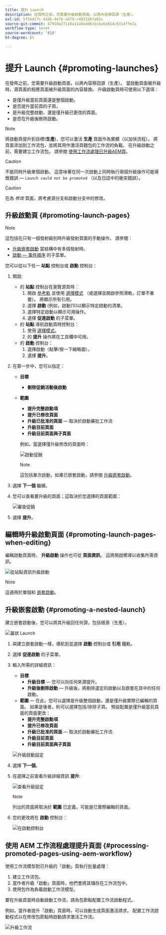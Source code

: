 ```yaml
---
title: 提升 Launch
description: 在發佈之前，您需要升級啟動頁面，以將內容移回源（生產）。
exl-id: 5f5ed17c-43db-4ef6-ab79-c491326fa01c
source-git-commit: 47910a27118a11a8add6cbcba6a614c6314ffe2a
workflow-type: tm+mt
source-wordcount: '818'
ht-degree: 6%

---
```


# 提升 Launch {#promoting-launches}

在發佈之前，您需要升級啟動頁面，以將內容移回源（生產）。 當啟動頁面被升級時，源頁面的相應頁面被升級頁面的內容替換。 升級啟動頁時可使用以下選項：

* 是僅升級當前頁面還是整個啟動。
* 是否提升當前頁的子頁。
* 是升級完整啟動，還是僅升級已更改的頁面。
* 是否在升級後刪除啟動。

>[!NOTE]
>
>將啟動頁提升到目標(**生產**)，您可以激活 **生產** 頁面作為實體（以加快流程）。 將頁面添加到工作流包，並將其用作激活頁麵包的工作流的負載。 在升級啟動之前，需要建立工作流包。 請參閱 [使用工作流處理已升級AEM頁](#processing-promoted-pages-using-aem-workflow)。

>[!CAUTION]
>
>不能同時升級單個啟動。 這意味著在同一次啟動上同時執行兩個升級操作可能導致錯誤 —  `Launch could not be promoted` （以及日誌中的衝突錯誤）。

>[!CAUTION]
>
>在為 *修改* 頁面，將考慮源分支和啟動分支中的修改。

## 升級啟動頁 {#promoting-launch-pages}

>[!NOTE]
>
>這包括在只有一個發射級別時升級發射頁面的手動操作。 請參閱：
>
>* [升級嵌套啟動](#promoting-a-nested-launch) 當結構中有多個發射時。
>* [啟動 — 事件順序](/help/sites-cloud/authoring/launches/overview.md#launches-the-order-of-events) 的子菜單。
>


您可以從以下任一 **站點** 控制台或 **啟動** 控制台：

1. 開啟:
   * 的 **站點** 控制台在瀏覽源頁時：
      1. 開啟 [參考軌](/help/sites-cloud/authoring/fundamentals/environment-tools.md#references) 並使用 [選擇模式](/help/sites-cloud/authoring/getting-started/basic-handling.md) （或選擇並開啟參照滑軌，訂單不重要）。 將顯示所有引用。
      1. 選擇 **啟動** (例如，啟動(1))以顯示特定啟動的清單。
      1. 選擇特定啟動以顯示可用操作。
      1. 選擇 **促進啟動** 的子菜單。
   * 的 **站點** 導航啟動頁時控制台：
      1. 使用 [選擇模式](/help/sites-cloud/authoring/getting-started/basic-handling.md)。
      1. 的 **提升** 操作將在工具欄中可用。
   * 的 **啟動** 控制台：
      1. 選擇啟動（點擊/按一下縮略圖）。
      1. 選擇 **提升**。
1. 在第一步中，您可以指定：
   * **目標**
      * **刪除促銷活動後啟動**
   * **範圍**
      * **提升完整啟動項**
      * **提升已修改頁面**
      * **升級已批准的頁面**  — 取決於啟動審批工作流
      * **升級目前頁面**
      * **升級目前頁面與子頁面**

      例如，當選擇僅升級修改的頁面時：

      ![啟動促銷](/help/sites-cloud/authoring/assets/launches-promote.png)

      >[!NOTE]
      >
      >這包括單次啟動，如果已嵌套啟動，請參閱 [升級嵌套啟動](#promoting-a-nested-launch)。
1. 選擇 **下一個** 繼續。
1. 您可以查看要升級的頁面；這取決於您選擇的頁面範圍：

   ![審查促銷](/help/sites-cloud/authoring/assets/launches-promote-review.png)

1. 選擇 **提升**。

## 編輯時升級啟動頁面 {#promoting-launch-pages-when-editing}

編輯啟動頁面時， **升級啟動** 操作也可從 **頁面資訊**。 這將開啟嚮導以收集所需資訊。

![從站點資訊升級啟動](/help/sites-cloud/authoring/assets/launches-promote-page-info.png)

>[!NOTE]
>
>這適用於單個和 [嵌套啟動](#promoting-a-nested-launch)。

## 升級嵌套啟動 {#promoting-a-nested-launch}

建立嵌套啟動後，您可以將其升級回任何源，包括根源（生產）。

![巢狀 Launch](/help/sites-cloud/authoring/assets/launches-promoting-nested.png)

1. 與建立嵌套啟動一樣，導航到並選擇 **啟動** 控制台或 **引用** 鐵軌。
1. 選擇 **促進啟動** 的子菜單。
1. 輸入所需的詳細資訊：
   * **目標**
      * **升級目標**  — 您可以向任何來源提升。
      * **升級後刪除啟動**  — 升級後，將刪除選定的啟動以及嵌套在其中的任何啟動。
   * **範圍**  — 在此，您可以選擇是升級整個啟動，還是僅升級實際已編輯的頁面。 如果是後者，則可以選擇包括/排除子頁。 預設配置是僅升級當前頁面的頁面更改：
      * **提升完整啟動項**
      * **提升已修改頁面**
      * **升級已批准的頁面**  — 取決於啟動審批工作流
      * **升級目前頁面**
      * **升級目前頁面與子頁面**

   ![升級啟動設定](/help/sites-cloud/authoring/assets/launches-promote-settings.png)

1. 選擇 **下一個**。
1. 在選擇之前查看升級詳細資訊 **提升**:

   ![查看升級設定](/help/sites-cloud/authoring/assets/launches-promote-review-2.png)

   >[!NOTE]
   >
   >列出的頁面將取決於 **範圍** 已定義，可能是已實際編輯的頁面。

1. 您的更改將在 **啟動** 控制台：

   ![在啟動控制台](/help/sites-cloud/authoring/assets/launches-console.png)

## 使用 AEM 工作流程處理提升頁面 {#processing-promoted-pages-using-aem-workflow}

使用工作流模型對已升級的「啟動」頁執行批量處理：

1. 建立工作流包。
1. 當作者升級「啟動」頁面時，他們會將其儲存在工作流包中。
1. 使用包作為負載啟動工作流模型。

要在升級頁面時自動啟動工作流，請為包節點配置工作流啟動程式。 <!--To start a workflow automatically when pages are promoted, [configure a workflow launcher](/help/sites-administering/workflows-starting.md#workflows-launchers) for the package node.-->

例如，當作者提升「啟動」頁面時，可以自動生成頁面激活請求。 配置工作流啟動程式以在修改包節點時啟動請求激活工作流。

![升級工作流](/help/sites-cloud/authoring/assets/launches-create-workflow.png)
